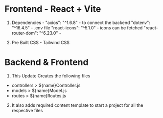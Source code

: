 # Frontend - React + Vite

1. Dependencies -
    "axios": "^1.6.8" - to connect the backend
    "dotenv": "^16.4.5" - .env file
    "react-icons": "^5.1.0" - icons can be fetched
    "react-router-dom": "^6.23.0" - 

2. Pre Built CSS -
    Tailwind CSS

# Backend & Frontend

1. This Update Creates the following files
* controllers > ${name}Controller.js
* models > ${name}Model.js
* routes > ${name}Routes.js

2. It also adds required content template to start a project for all the respective files
